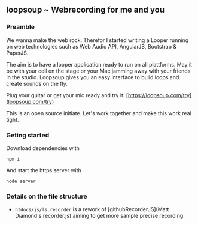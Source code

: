 ## loopsoup ~ Webrecording for me and you
### Preamble
We wanna make the web rock. Therefor I started writing a Looper running on web technologies such as Web Audio API, AngularJS, Bootstrap & PaperJS.

The aim is to have a looper application ready to run on all plattforms. May it be with your cell on the stage or your Mac jamming away with your friends in the studio. Loopsoup gives you an easy interface to build loops and create sounds on the fly.

Plug your guitar or get your mic ready and try it: [https://loopsoup.com/try](loopsoup.com/try)

This is an open source initiate. Let's work together and make this work real tight.

### Geting started
Download dependencies with
```
npm i
```

And start the https server with
```
node server
```

### Details on the file structure
* `htdocs/js/ls.recorder` is a rework of [githubRecorderJS](Matt Diamond's recorder.js) aiming to get more sample precise recording